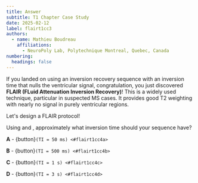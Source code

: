 ```yaml
---
title: Answer
subtitle: T1 Chapter Case Study
date: 2025-02-12
label: flairt1cc3
authors:
  - name: Mathieu Boudreau
    affiliations:
      - NeuroPoly Lab, Polytechnique Montreal, Quebec, Canada
numbering:
  headings: false
---
```


If you landed on using an inversion recovery sequence with an inversion time that nulls the ventricular signal, congratulation, you just discovered **FLAIR (FLuid Attenuation Inversion Recovery)**! This is a widely used technique, particular in suspected MS cases. It provides good T2 weighting with nearly no signal in purely ventricular regions.

Let's design a FLAIR protocol!

Using [](#irPlot4) and [](#irPlot1), approximately what inversion time should your sequence have?

**A** - {button}`(TI = 50 ms) <#flairt1cc4a>`

**B** - {button}`(TI = 500 ms) <#flairt1cc4b>`

**C** - {button}`(TI = 1 s) <#flairt1cc4c>`

**D** - {button}`(TI = 3 s) <#flairt1cc4d>`


